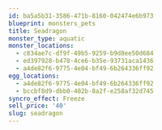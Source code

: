 ```yaml
---
id: ba5a5b31-3586-471b-8160-042474e6b973
blueprint: monsters_pets
title: Seadragon
monster_type: aquatic
monster_locations:
  - c834ae7c-df9f-49b5-9259-b9d8ee50d684
  - ed397928-b478-4ce6-b35e-93731aca1436
  - a4de82f6-9775-4e04-bf49-6b264336ff92
egg_locations:
  - a4de82f6-9775-4e04-bf49-6b264336ff92
  - bccbf8d9-dbb0-402b-8a2f-e258af32d745
syncro_effect: Freeze
sell_price: '40'
slug: seadragon
---
```

